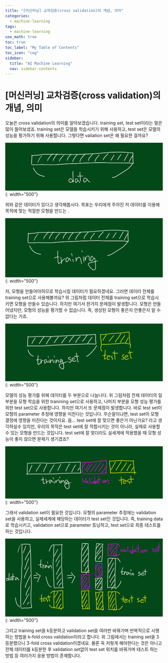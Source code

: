 ```yaml
---
title: "[머신러닝] 교차검증(cross validation)의 개념, 의미" 
categories:
  - machine-learning
tags:
  - machine-learning
use_math: true
toc: true
toc_label: "My Table of Contents"
toc_icon: "cog"
sidebar:
  title: "AI Machine Learning"
  nav: sidebar-contents
---
```


# [머신러닝] 교차검증(cross validation)의 개념, 의미

오늘은 cross validation의 의미를 알아보겠습니다. 
training set, test set이라는 말은 많이 들어보셨죠. 
training set은 모델을 학습시키기 위해 사용하고, 
test set은 모델의 성능을 평가하기 위해 사용합니다. 
그렇다면 valiation set은 왜 필요한 걸까요? 

![figure02](/assets/images/ml/validation/validation02.jpg){: width="500"}

위와 같은 데이터가 있다고 생각해봅시다. 
목표는 우리에게 주어진 저 데이터를 이용해 목적에 맞는 적절한 모형을 만드는 . 

![figure03](/assets/images/ml/validation/validation03.jpg){: width="500"}

자, 모형을 만들어야하므로 학습시킬 데이터가 필요하겠네요. 
그러면 데이터 전체를 training set으로 사용해볼까요? 
위 그림처럼 데이터 전체를 training set으로 학습시키면 모형을 만들수 있습니다. 
하지만 여기서 한가지 문제점이 발생합니다. 
모형은 만들어냈지만, 모형의 성능을 평가할 수 없습니다. 
즉, 생성된 모형이 좋은지 안좋은지 알 수 없다는 거죠.

![figure04](/assets/images/ml/validation/validation04.jpg){: width="500"}

모델의 성능 평가를 위해 데이터를 두 부분으로 나눕니다. 
위 그림처럼 전체 데이터의 일부분을 모형 학습을 위한 tranining set으로 사용하고, 
나머지 부분을 모형 성능 평가를 위한 test set으로 사용합니다. 
하지만 여기서 또 문제점이 발생합니다. 
바로 test set이 모형의 parameter 추정에 영향을 미친다는 것입니다. 
무슨말이냐면, test set이 모형 결정에 영향을 미친다는 것이지요. 
음... test set에 잘 맞으면 좋은거 아닌가요? 라고 생각하실수 있지만, 
우리의 목적은 test set에 잘 적합시키는 것이 아니라, 실제로 사용할 수 있는 모형을 만드는 것입니다. 
test set에 잘 맞더라도 실세계에 적용했을 때 모형 성능이 좋지 않으면 문제가 생기겠죠?

![figure05](/assets/images/ml/validation/validation05.jpg){: width="500"}

그래서 validation set이 필요한 것입니다. 
모형의 parameter 추정에는 validation set을 사용하고, 
실제세계에 해당하는 데이터가 test set인 것입니다. 
즉, training data로 학습시키고, validation set으로 parameter 튜닝하고, test set으로 최종 테스트를 하는 것입니다. 

![figure06](/assets/images/ml/validation/validation06.jpg){: width="500"}

그리고 training set을 k등분하고 validation set을 여러번 바꿔가며 반복적으로 시행하는 방법을 k-fold cross validation이라고 합니다. 
위 그림에서는 training set을 3등분했으니 3-fold cross validation이겠네요. 
물론 꼭 저렇게 해야한다는 것은 아니고 
전체 데이터를 k등분한 후 validation set없이 test set 위치를 바꿔가며 테스트 하는 방법 등 여러가지 응용 방법이 존재합니다. 
